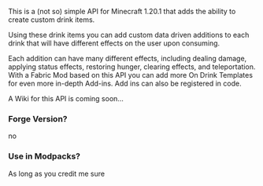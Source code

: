 This is a (not so) simple API for Minecraft 1.20.1 that adds the ability to create custom drink items.

Using these drink items you can add custom data driven additions to each drink that will have different effects on the user upon consuming.

Each addition can have many different effects, including dealing damage, applying status effects, restoring hunger, clearing effects, and teleportation.  With a Fabric Mod based on this API you can add more On Drink Templates for even more in-depth Add-ins.  Add ins can also be registered in code.

A Wiki for this API is coming soon...

### Forge Version?

no

### Use in Modpacks?

As long as you credit me sure
